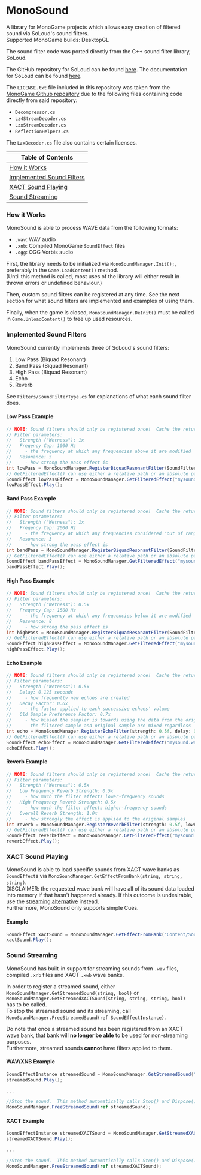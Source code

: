 # MonoSound
A library for MonoGame projects which allows easy creation of filtered sound via SoLoud's sound filters.  
Supported MonoGame builds: DesktopGL

The sound filter code was ported directly from the C++ sound filter library, SoLoud.

The GitHub repository for SoLoud can be found [here](https://github.com/jarikomppa/soloud).
The documentation for SoLoud can be found [here](http://sol.gfxile.net/soloud/index.html).

The `LICENSE.txt` file included in this repository was taken from the [MonoGame Github repository](https://github.com/MonoGame/MonoGame) due to the following files containing code directly from said repository:

* `Decompressor.cs`
* `Lz4StreamDecoder.cs`
* `LzxStreamDecoder.cs`
* `ReflectionHelpers.cs`

The `LzxDecoder.cs` file also contains certain licenses.

Table of Contents |
--- |
[How it Works](https://github.com/absoluteAquarian/MonoSound/edit/main/README.md#how-it-works) |
[Implemented Sound Filters](https://github.com/absoluteAquarian/MonoSound/edit/main/README.md#implemented-sound-filters) |
[XACT Sound Playing](https://github.com/absoluteAquarian/MonoSound/edit/main/README.md#xact-sound-playing) |
[Sound Streaming](https://github.com/absoluteAquarian/MonoSound/edit/main/README.md#sound-streaming) |

### How it Works

MonoSound is able to process WAVE data from the following formats:
- `.wav`: WAV audio
- `.xnb`: Compiled MonoGame `SoundEffect` files
- `.ogg`: OGG Vorbis audio

First, the library needs to be initialized via `MonoSoundManager.Init();`, preferably in the `Game.LoadContent()` method.  
(Until this method is called, most uses of the library will either result in thrown errors or undefined behaviour.)

Then, custom sound filters can be registered at any time.  See the next section for what sound filters are implemented and examples of using them.

Finally, when the game is closed, `MonoSoundManager.DeInit()` must be called in `Game.UnloadContent()` to free up used resources.

### Implemented Sound Filters

MonoSound currently implements three of SoLoud's sound filters:

1. Low Pass (Biquad Resonant)
2. Band Pass (Biquad Resonant)
3. High Pass (Biquad Resonant)
4. Echo
5. Reverb

See `Filters/SoundFilterType.cs` for explanations of what each sound filter does.

#### Low Pass Example
```cs
// NOTE: Sound filters should only be registered once!  Cache the return value and use it later.
// Filter parameters:
//   Strength ("Wetness"): 1x
//   Freqency Cap: 1000 Hz
//     - the frequency at which any frequencies above it are modified
//   Resonance: 5
//     - how strong the pass effect is
int lowPass = MonoSoundManager.RegisterBiquadResonantFilter(SoundFilterType.LowPass, strength: 1f, frequencyCap: 1000, resonance: 5);
// GetFilteredEffect() can use either a relative path or an absolute path.  The file provided must either be a .wav file or a compiled .xnb file.
SoundEffect lowPassEffect = MonoSoundManager.GetFilteredEffect("mysound.wav", lowPass);
lowPassEffect.Play();
```

#### Band Pass Example
```cs
// NOTE: Sound filters should only be registered once!  Cache the return value and use it later.
// Filter parameters:
//   Strength ("Wetness"): 1x
//   Freqency Cap: 2000 Hz
//     - the frequency at which any frequencies considered "out of range" of it are modified
//   Resonance: 3
//     - how strong the pass effect is
int bandPass = MonoSoundManager.RegisterBiquadResonantFilter(SoundFilterType.BandPass, strength: 1f, frequencyCap: 2000, resonance: 3);
// GetFilteredEffect() can use either a relative path or an absolute path.  The file provided must either be a .wav file or a compiled .xnb file.
SoundEffect bandPassEffect = MonoSoundManager.GetFilteredEffect("mysound.wav", bandPass);
bandPassEffect.Play();
```

#### High Pass Example
```cs
// NOTE: Sound filters should only be registered once!  Cache the return value and use it later.
// Filter parameters:
//   Strength ("Wetness"): 0.5x
//   Freqency Cap: 1500 Hz
//     - the frequency at which any frequencies below it are modified
//   Resonance: 8
//     - how strong the pass effect is
int highPass = MonoSoundManager.RegisterBiquadResonantFilter(SoundFilterType.HighPass, strength: 0.5f, frequencyCap: 1500, resonance: 8);
// GetFilteredEffect() can use either a relative path or an absolute path.  The file provided must either be a .wav file or a compiled .xnb file.
SoundEffect highPassEffect = MonoSoundManager.GetFilteredEffect("mysound.wav", highPass);
highPassEffect.Play();
```

#### Echo Example
```cs
// NOTE: Sound filters should only be registered once!  Cache the return value and use it later.
// Filter parameters:
//   Strength ("Wetness"): 0.5x
//   Delay: 0.125 seconds
//     - how frequently new echoes are created
//   Decay Factor: 0.6x
//     - the factor applied to each successive echoes' volume
//   Old Sample Preference Factor: 0.7x
//     - how biased the sampler is towards using the data from the original samples
//       the filtered sample and original sample are mixed regardless
int echo = MonoSoundManager.RegisterEchoFilter(strength: 0.5f, delay: 0.125f, decayFactor: 0.6f, filterStrength: 0.7f);
// GetFilteredEffect() can use either a relative path or an absolute path.  The file provided must either be a .wav file or a compiled .xnb file.
SoundEffect echoEffect = MonoSoundManager.GetFilteredEffect("mysound.wav", echo);
echoEffect.Play();
```

#### Reverb Example
```cs
// NOTE: Sound filters should only be registered once!  Cache the return value and use it later.
// Filter parameters:
//   Strength ("Wetness"): 0.5x
//   Low Frequency Reverb Strength: 0.5x
//     - how much the filter affects lower-frequency sounds
//   High Frequency Reverb Strength: 0.5x
//     - how much the filter affects higher-frequency sounds
//   Overall Reverb Strength: 1.0x
//     - how strongly the effect is applied to the original samples
int reverb = MonoSoundManager.RegisterReverbFilter(strength: 0.5f, lowFrequencyReverbStrength: 0.5f, highFrequencyReverbStrength: 0.5f, reverbStrength: 1f);
// GetFilteredEffect() can use either a relative path or an absolute path.  The file provided must either be a .wav file or a compiled .xnb file.
SoundEffect reverbEffect = MonoSoundManager.GetFilteredEffect("mysound.wav", reverb);
reverbEffect.Play();
```

### XACT Sound Playing

MonoSound is able to load specific sounds from XACT wave banks as `SoundEffect`s via `MonoSoundManager.GetEffectFromBank(string, string, string)`.  
DISCLAIMER: the requested wave bank will have all of its sound data loaded into memory if that hasn't happened already.  If this outcome is undesirable, use the [streaming alternative](https://github.com/absoluteAquarian/MonoSound/edit/main/README.md#sound-streaming) instead.  
Furthermore, MonoSound only supports simple Cues.

#### Example
```cs
SoundEffect xactSound = MonoSoundManager.GetEffectFromBank("Content/Sound Bank.xsb", "Content/Wave Bank.xwb", "mysound");
xactSound.Play();
```

### Sound Streaming

MonoSound has built-in support for streaming sounds from `.wav` files, compiled `.xnb` files and XACT `.xwb` wave banks.

In order to register a streamed sound, either `MonoSoundManager.GetStreamedSound(string, bool)` or `MonoSoundManager.GetStreamedXACTSound(string, string, string, bool)` has to be called.  
To stop the streamed sound and its streaming, call `MonoSoundManager.FreeStreamedSound(ref SoundEffectInstance)`.

Do note that once a streamed sound has been registered from an XACT wave bank, that bank will **no longer be able** to be used for non-streaming purposes.  
Furthermore, streamed sounds **cannot** have filters applied to them.

#### WAV/XNB Example
```cs
SoundEffectInstance streamedSound = MonoSoundManager.GetStreamedSound("Content/cool_sound.xnb", looping: false);
streamedSound.Play();

...

//Stop the sound.  This method automatically calls Stop() and Dispose() on the instance.
MonoSoundManager.FreeStreamedSound(ref streamedSound);
```

#### XACT Example
```cs
SoundEffectInstance streamedXACTSound = MonoSoundManager.GetStreamedXACTSound("Content/Sound Bank.xsb", "Content/Wave Bank.xwb", "mysound", looping: true);
streamedXACTSound.Play();

...

//Stop the sound.  This method automatically calls Stop() and Dispose() on the instance.
MonoSoundManager.FreeStreamedSound(ref streamedXACTSound);
```
